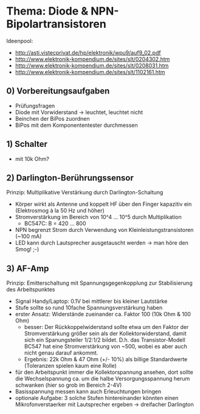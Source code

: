 # Thema: Diode & NPN-Bipolartransistoren

Ideenpool:

* http://asti.vistecprivat.de/hp/elektronik/wpu9/auf9_02.pdf
* http://www.elektronik-kompendium.de/sites/slt/0204302.htm
* http://www.elektronik-kompendium.de/sites/slt/0208031.htm
* http://www.elektronik-kompendium.de/sites/slt/1102161.htm

## 0) Vorbereitungsaufgaben

* Prüfungsfragen
* Diode mit Vorwiderstand -> leuchtet, leuchtet nicht
* Beinchen der BiPos zuordnen
* BiPos mit dem Komponententester durchmessen

## 1) Schalter

<!-- TODO stole -->

* mit 10k Ohm?

## 2) Darlington-Berührungssensor 

Prinzip: Multiplikative Verstärkung durch Darlington-Schaltung

* Körper wirkt als Antenne und koppelt HF über den Finger kapazitiv ein
  (Elektrosmog à la 50 Hz und höher)
* Stromverstärkung im Bereich von 10^4 ... 10^5 durch Multiplikation
    * BC547C: B = 420 ... 800
* NPN begrenzt Strom durch Verwendung von Kleinleistungstransistoren (~100 mA)
* LED kann durch Lautsprecher ausgetauscht werden -> man höre den Smog! ;-)

## 3) AF-Amp

Prinzip: Emitterschaltung mit Spannungsgegenkopplung zur Stabilisierung des
         Arbeitspunktes

* Signal Handy/Laptop: 0.1V bei mittlerer bis kleiner Lautstärke
* Stufe sollte so rund 10fache Spannungsverstärkung haben
* erster Ansatz: Widerstände zueinander ca. Faktor 100 (10k Ohm & 100 Ohm)
    * besser: Der Rückkoppelwiderstand sollte etwa um den Faktor der
      Stromverstärkung größer sein als der Kollektorwiderstand, damit sich ein
      Spanungsteiler 1/2:1/2 bildet. D.h. das Transistor-Modell BC547 hat eine
      Stromverstärkung von ~500, wobei es aber auch nicht genau darauf ankommt.
    * Ergebnis: 22k Ohm & 47 Ohm (+/- 10%) als billige Standardwerte
      (Toleranzen spielen kaum eine Rolle)
* für den Arbeitspunkt immer die Kollektorspannung ansehen, dort sollte die
  Wechselspannung ca. um die halbe Versorgungsspannung herum schwanken (hier so
  grob im Bereich 2-4V)
* Basisspannung messen kann auch Erleuchtungen bringen
* optionale Aufgabe: 3 solche Stufen hintereinander könnten einen
  Mikrofonverstaerker mit Lautsprecher ergeben -> dreifacher Darlington
